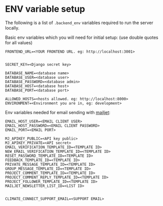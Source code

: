 # ENV variable setup

The following is a list of `.backend_env` variables required to run the server locally.


Basic env variables which you will need for initial setup:
(use double quotes for all values)

```
FRONTEND_URL=<YOUR FRONTEND URL. eg: http://localhost:3001>


SECRET_KEY=<Django secret key>

DATABASE_NAME=<database name>
DATABASE_USER=<database user>
DATABASE_PASSWORD=<database admin>
DATABASE_HOST=<database host>
DATABASE_PORT=<database port>

ALLOWED_HOSTS=<hosts allowed. eg: http://localhost:8000>
ENVIRONMENT=<Environment you are in, eg: development>
```

Env variables needed for email sending with [mailjet](https://www.mailjet.com/):

```EMAIL_HOST=<YOUR EMAIL HOST>
EMAIL_HOST_USER=<EMAIL CLIENT USER>
EMAIL_HOST_PASSWORD=<EMAIL CLIENT PASSWORD>
EMAIL_PORT=<EMAIL PORT>

MJ_APIKEY_PUBLIC=<API key public>
MJ_APIKEY_PRIVATE=<API secret>
EMAIL_VERIFICATION_TEMPLATE_ID=<TEMPLATE ID>
NEW_EMAIL_VERIFICATION_TEMPLATE_ID=<TEMPLATE ID>
RESET_PASSWORD_TEMPLATE_ID=<TEMPLATE ID>
FEEDBACK_TEMPLATE_ID=<TEMPLATE ID>
PRIVATE_MESSAGE_TEMPLATE_ID=<TEMPLATE ID>
GROUP_MESSAGE_TEMPLATE_ID=<TEMPLATE ID>
PROJECT_COMMENT_TEMPLATE_ID=<TEMPLATE ID>
PROJECT_COMMENT_REPLY_TEMPLATE_ID=<TEMPLATE ID>
PROJECT_FOLLOWER_TEMPLATE_ID=<TEMPLATE ID>
MAILJET_NEWSLETTER_LIST_ID=<LIST ID>


CLIMATE_CONNECT_SUPPORT_EMAIL=<SUPPORT EMAIL>
```